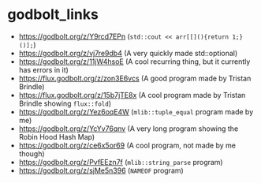 # godbolt_links

- https://godbolt.org/z/Y9rcd7EPn      (`std::cout << arr[[](){return 1;}()];`)
- https://godbolt.org/z/vj7re9db4      (A very quickly made std::optional)
- https://godbolt.org/z/11jW4hsoE      (A cool recurring thing, but it currently has errors in it)
- https://flux.godbolt.org/z/zon3E6vcs (A good program made by Tristan Brindle)
- https://flux.godbolt.org/z/15b7jTE8x (A cool program made by Tristan Brindle showing `flux::fold`)
- https://godbolt.org/z/Yez6oqE4W      (`mlib::tuple_equal` program made by me)
- https://godbolt.org/z/YcYv76qnv      (A very long program showing the Robin Hood Hash Map)
- https://godbolt.org/z/ce6x5or69      (A cool program, not made by me though)
- https://godbolt.org/z/PvfEEzn7f      (`mlib::string_parse` program)
- https://godbolt.org/z/sjMe5n396      (`NAMEOF` program)

